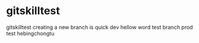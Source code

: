 # gitskilltest
gitskilltest
creating a new branch is quick dev
hellow word
test branch prod
test hebingchongtu

